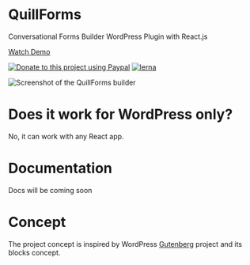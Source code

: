 # QuillForms
Conversational Forms Builder WordPress Plugin with React.js

[Watch Demo](https://www.quillforms.com/demo)

[![Donate to this project using Paypal](https://img.shields.io/badge/paypal-donate-yellow.svg)](https://www.paypal.com/paypalme/mohamedmagdymohamed)
[![lerna](https://img.shields.io/badge/maintained%20with-lerna-cc00ff.svg)](https://lerna.js.org)

![Screenshot of the QuillForms builder](https://quillforms.com/wp-content/uploads/2021/06/quillforms-builder.png)


# Does it work for WordPress only?
No, it can work with any React app.

# Documentation
Docs will be coming soon

# Concept
The project concept is inspired by WordPress [Gutenberg](https://github.com/WordPress/gutenberg) project and its blocks concept.
